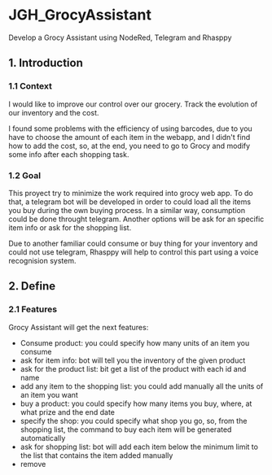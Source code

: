 # JGH_GrocyAssistant
Develop a Grocy Assistant using NodeRed, Telegram and Rhasppy

## 1. Introduction
### 1.1 Context
I would like to improve our control over our grocery. Track the evolution of our inventory and the cost.

I found some problems with the efficiency of using barcodes, due to you have to choose the amount of each item in the webapp, and I didn't find how to add the cost, so, at the end, you need to go to Grocy and modify some info after each shopping task.

### 1.2 Goal
This proyect try to minimize the work required into grocy web app. To do that, a telegram bot will be developed in order to could load all the items you buy during the own buying process. In a similar way, consumption could be done throught telegram. Another options will be ask for an specific item info or ask for the shopping list.

Due to another familiar could consume or buy thing for your inventory and could not use telegram, Rhasppy will help to control this part using a voice recognision system.

## 2. Define

### 2.1 Features
Grocy Assistant will get the next features:
- Consume product: you could specify how many units of an item you consume
- ask for item info: bot will tell you the inventory of the given product
- ask for the product list: bit get a list of the product with each id and name
- add any item to the shopping list: you could add manually all the units of an item you want
- buy a product: you could specify how many items you buy, where, at what prize and the end date
- specify the shop: you could specify what shop you go, so, from the shopping list, the command to buy each item will be generated automatically
- ask for shopping list: bot will add each item below the minimum limit to the list that contains the item added manually
- remove
